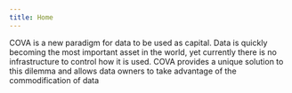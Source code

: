 ```yaml
---
title: Home
---
```


COVA is a new paradigm for data to be used as capital. Data is quickly becoming the most important asset in the world, yet currently there is no infrastructure to control how it is used. COVA provides a unique solution to this dilemma and allows data owners to take advantage of the commodification of data
